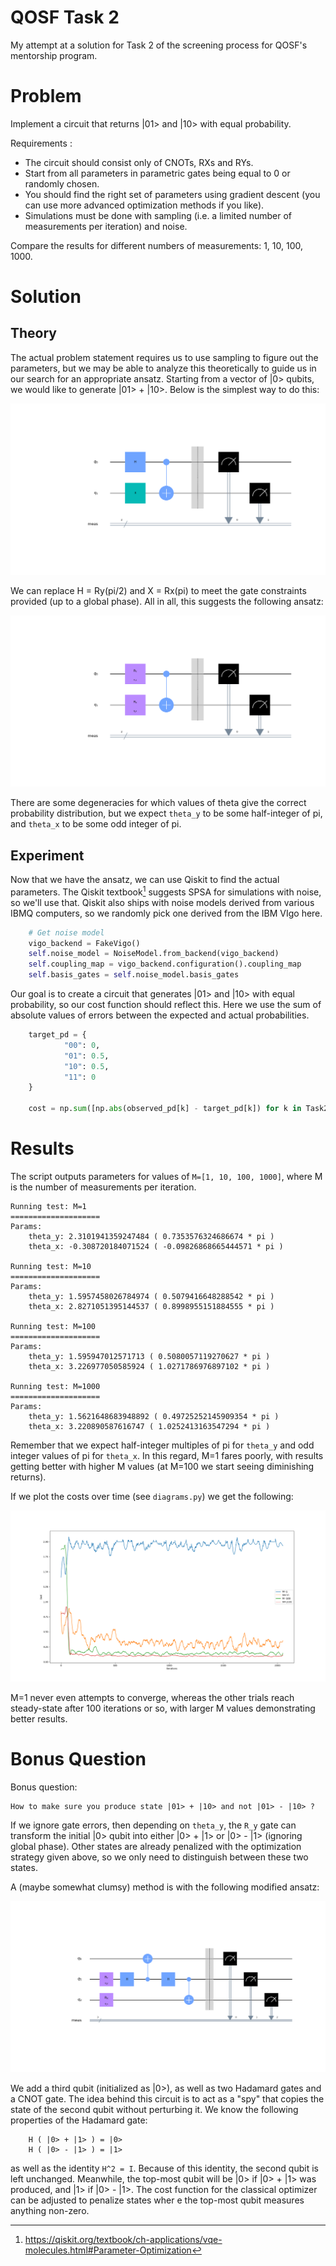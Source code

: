 
QOSF Task 2
===============

My attempt at a solution for Task 2 of the screening process for QOSF's mentorship program.

# Problem

Implement a circuit that returns |01> and |10> with equal probability.

Requirements :
- The circuit should consist only of CNOTs, RXs and RYs.
- Start from all parameters in parametric gates being equal to 0 or randomly chosen.
- You should find the right set of parameters using gradient descent (you can use more
advanced optimization methods if you like).
- Simulations must be done with sampling (i.e. a limited number of measurements per
iteration) and noise.

Compare the results for different numbers of measurements: 1, 10, 100, 1000.

# Solution

## Theory

The actual problem statement requires us to use sampling to figure out the parameters, but we may be able to analyze this theoretically to guide us in our search for an appropriate ansatz.  Starting from a vector of |0> qubits, we would like to generate |01> + |10>.  Below is the simplest way to do this:

![A simple circuit to generate |01> + |10>](./images/theoretical.png)

We can replace H = Ry(pi/2) and X = Rx(pi) to meet the gate constraints provided (up to a global phase).  All in all, this suggests the following ansatz:

![Our ansatz for the optimizer](./images/ansatz.png)

There are some degeneracies for which values of theta give the correct probability distribution, but we expect `theta_y` to be some half-integer of pi, and `theta_x` to be some odd integer of pi.

## Experiment

Now that we have the ansatz, we can use Qiskit to find the actual parameters.  The Qiskit textbook[^1] suggests SPSA for simulations with noise, so we'll use that.  Qiskit also ships with noise models derived from various IBMQ computers, so we randomly pick one derived from the IBM VIgo here.

```py
    # Get noise model
    vigo_backend = FakeVigo()
    self.noise_model = NoiseModel.from_backend(vigo_backend)
    self.coupling_map = vigo_backend.configuration().coupling_map
    self.basis_gates = self.noise_model.basis_gates
```

Our goal is to create a circuit that generates |01> and |10> with equal probability, so our cost function should reflect this.  Here we use the sum of absolute values of errors between the expected and actual probabilities.

```py
    target_pd = {
            "00": 0,
            "01": 0.5,
            "10": 0.5,
            "11": 0
    }
    
    cost = np.sum([np.abs(observed_pd[k] - target_pd[k]) for k in Task2.POSSIBLE_OUTCOMES])
```

# Results

The script outputs parameters for values of `M=[1, 10, 100, 1000]`, where M is the number of measurements per iteration.

```
Running test: M=1
====================
Params:
    theta_y: 2.3101941359247484 ( 0.7353576324686674 * pi )
    theta_x: -0.308720184071524 ( -0.09826868665444571 * pi )

Running test: M=10
====================
Params:
    theta_y: 1.5957458026784974 ( 0.5079416648288542 * pi )
    theta_x: 2.8271051395144537 ( 0.8998955151884555 * pi )

Running test: M=100
====================
Params:
    theta_y: 1.595947012571713 ( 0.5080057119270627 * pi )
    theta_x: 3.226977050585924 ( 1.0271786976897102 * pi )

Running test: M=1000
====================
Params:
    theta_y: 1.5621648683948892 ( 0.49725252145909354 * pi )
    theta_x: 3.220890587616747 ( 1.0252413163547294 * pi )
```

Remember that we expect half-integer multiples of pi for `theta_y` and odd integer values of pi for `theta_x`.  In this regard, M=1 fares poorly, with results getting better with higher M values (at M=100 we start seeing diminishing returns).

If we plot the costs over time (see `diagrams.py`) we get the following:

![Costs over time for different M](./images/costs.png)

M=1 never even attempts to converge, whereas the other trials reach steady-state after 100 iterations or so, with larger M values demonstrating better results.

# Bonus Question

Bonus question:

    How to make sure you produce state |01> + |10> and not |01> - |10> ?

If we ignore gate errors, then depending on `theta_y`, the `R_y` gate can transform the initial |0> qubit into either |0> + |1> or |0> - |1> (ignoring global phase).  Other states are already penalized with the optimization strategy given above, so we only need to distinguish between these two states.

A (maybe somewhat clumsy) method is with the following modified ansatz:

![Modified ansatz, with a "spy" circuit](./images/bonus_ansatz.png)

We add a third qubit (initialized as |0>), as well as two Hadamard gates and a CNOT gate.  The idea behind this circuit is to act as a "spy" that copies the state of the second qubit without perturbing it.  We know the following properties of the Hadamard gate:

```
    H ( |0> + |1> ) = |0>
    H ( |0> - |1> ) = |1>
```

as well as the identity `H^2 = I`.  Because of this identity, the second qubit is left unchanged.  Meanwhile, the top-most qubit will be |0> if |0> + |1> was produced, and |1> if |0> - |1>.  The cost function for the classical optimizer can be adjusted to penalize states wher e the top-most qubit measures anything non-zero.

[^1]: <https://qiskit.org/textbook/ch-applications/vqe-molecules.html#Parameter-Optimization>
